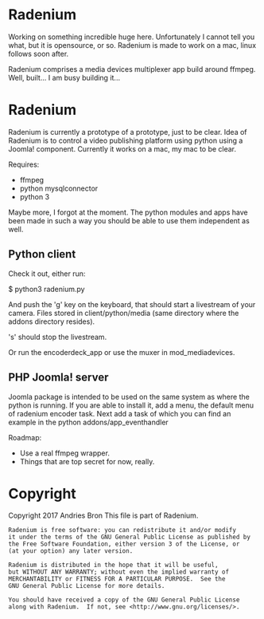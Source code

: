 # Radenium

Working on something incredible huge here. Unfortunately I cannot tell you what, but it is opensource, or so.
Radenium is made to work on a mac, linux follows soon after.

Radenium comprises a media devices multiplexer app build around ffmpeg. Well, built... I am busy building it...


# Radenium

Radenium is currently a prototype of a prototype, just to be clear.
Idea of Radenium is to control a video publishing platform using python using a Joomla! component.
Currently it works on a mac, my mac to be clear.

Requires:

- ffmpeg
- python mysqlconnector
- python 3

Maybe more, I forgot at the moment.
The python modules and apps have been made in such a way you should be able to use them independent as well.

## Python client

Check it out, either run:

$ python3 radenium.py

And push the 'g' key on the keyboard, that should start a livestream of your camera. Files stored in client/python/media (same directory where the addons directory resides).

's' should stop the livestream.

Or run the encoderdeck_app or use the muxer in mod_mediadevices.

## PHP Joomla! server
Joomla package is intended to be used on the same system as where the python is running.
If you are able to install it, add a menu, the default menu of radenium encoder task. 
Next add a task of which you can find an example in the python addons/app_eventhandler




Roadmap:
- Use a real ffmpeg wrapper.
- Things that are top secret for now, really.


# Copyright

Copyright 2017 Andries Bron
This file is part of Radenium.

    Radenium is free software: you can redistribute it and/or modify
    it under the terms of the GNU General Public License as published by
    the Free Software Foundation, either version 3 of the License, or
    (at your option) any later version.

    Radenium is distributed in the hope that it will be useful,
    but WITHOUT ANY WARRANTY; without even the implied warranty of
    MERCHANTABILITY or FITNESS FOR A PARTICULAR PURPOSE.  See the
    GNU General Public License for more details.

    You should have received a copy of the GNU General Public License
    along with Radenium.  If not, see <http://www.gnu.org/licenses/>.
